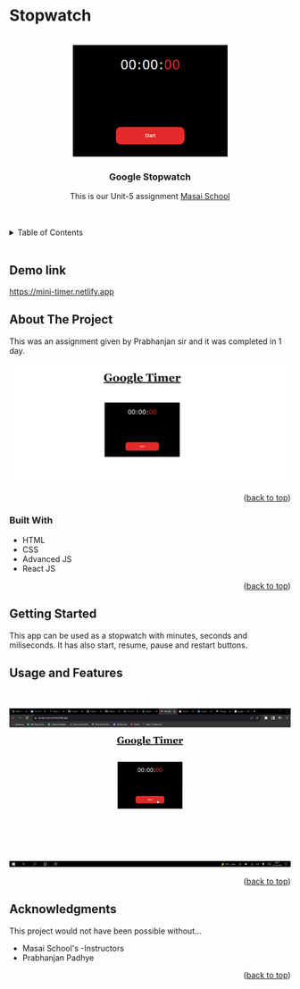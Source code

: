
# Stopwatch
<!-- PROJECT LOGO -->
<br />
<div align="center">
  <a href="https://github.com/Primahale/stopwatch">
<!--     <img src="https://github.com/anubis-x-ranger/projectScreenshots/blob/main/netfliximg.jpg" alt="Logo" width="120" height="60"> -->
    <img src="https://github.com/iamphenomenal2822/Stopwatch/blob/main/Screenshot%202022-04-27%20203936.png"alt="Stopwatch" height="200">
   
  </a>

<h3 align="center">Google Stopwatch</h3>

  <p align="center">
    This is our Unit-5 assignment <a href="https://www.masaischool.com/"> Masai School </a> 
    <br />
  
</div>
<br/>
<br/>

<!-- TABLE OF CONTENTS -->
<details>
  <summary>Table of Contents</summary>
  <ol>
    <li>
      <a href="#about-the-project">About The Project</a>
      <ul>
        <li><a href="#built-with">Built With</a></li>
      </ul>
    </li>
    <li>
      <a href="#getting-started">Getting Started</a>
<!--       <ul>
        <li><a href="#Prerequisites-and-installation">Pre-requisites & Installation</a></li>
      </ul> -->
    </li>
    <li><a href="#usage-and-features">Usage & Features </a></li>
<!--     <li><a href="#contributors">Contributors</a></li> -->
<!--     <li><a href="#team-members">Team Members</a></li> -->
    <li><a href="#acknowledgments">Acknowledgments</a></li>
  </ol>
</details>

<br/>

## Demo link

https://mini-timer.netlify.app

<!-- ABOUT THE PROJECT -->

## About The Project


This was an assignment given by Prabhanjan sir and it was completed in 1 day.
<br/>
<br/>
<a href="https://google-stop-watch.netlify.app/">
<img src="https://github.com/iamphenomenal2822/Stopwatch/blob/main/Screenshot%202022-04-27%20204405.png" alt="Home-Screen" width="1000" >

</a>

<p align="right">(<a href="#top">back to top</a>)</p>

### Built With

- HTML
- CSS
- Advanced JS
- React JS


<p align="right">(<a href="#top">back to top</a>)</p>

<!-- GETTING STARTED -->

## Getting Started

This app can be used as a stopwatch with minutes, seconds and miliseconds. It has also start, resume, pause and restart buttons.



<!-- USAGE EXAMPLES -->

## Usage and Features

<br/>
<br/>
<img src="https://github.com/iamphenomenal2822/Stopwatch/blob/main/ezgif.com-gif-maker.gif" width="1000">
<!-- <br/> -->
<!-- <br/> -->
<!-- <img src="https://github.com/iamphenomenal2822/you-tube/blob/main/Screenshot%202022-04-27%20125553.png" alt="Search-Results" width="1000"> -->
<p align="right">(<a href="#top">back to top</a>)</p>





<!-- ACKNOWLEDGMENTS -->

## Acknowledgments

This project would not have been possible without…

- Masai School's -Instructors
- Prabhanjan Padhye

<p align="right">(<a href="#top">back to top</a>)</p>
